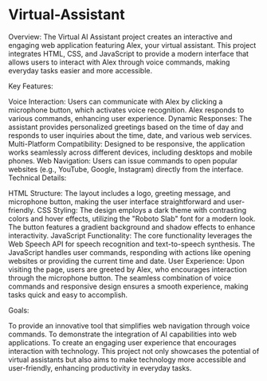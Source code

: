 # Virtual-Assistant

Overview: The Virtual AI Assistant project creates an interactive and engaging web application featuring Alex, your virtual assistant. This project integrates HTML, CSS, and JavaScript to provide a modern interface that allows users to interact with Alex through voice commands, making everyday tasks easier and more accessible.

Key Features:

Voice Interaction: Users can communicate with Alex by clicking a microphone button, which activates voice recognition. Alex responds to various commands, enhancing user experience.
Dynamic Responses: The assistant provides personalized greetings based on the time of day and responds to user inquiries about the time, date, and various web services.
Multi-Platform Compatibility: Designed to be responsive, the application works seamlessly across different devices, including desktops and mobile phones.
Web Navigation: Users can issue commands to open popular websites (e.g., YouTube, Google, Instagram) directly from the interface.
Technical Details:

HTML Structure: The layout includes a logo, greeting message, and microphone button, making the user interface straightforward and user-friendly.
CSS Styling: The design employs a dark theme with contrasting colors and hover effects, utilizing the "Roboto Slab" font for a modern look. The button features a gradient background and shadow effects to enhance interactivity.
JavaScript Functionality: The core functionality leverages the Web Speech API for speech recognition and text-to-speech synthesis. The JavaScript handles user commands, responding with actions like opening websites or providing the current time and date.
User Experience: Upon visiting the page, users are greeted by Alex, who encourages interaction through the microphone button. The seamless combination of voice commands and responsive design ensures a smooth experience, making tasks quick and easy to accomplish.

Goals:

To provide an innovative tool that simplifies web navigation through voice commands.
To demonstrate the integration of AI capabilities into web applications.
To create an engaging user experience that encourages interaction with technology.
This project not only showcases the potential of virtual assistants but also aims to make technology more accessible and user-friendly, enhancing productivity in everyday tasks.
